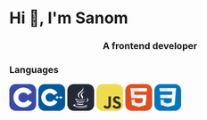 <h1 align="left">Hi 👋, I'm Sanom </h1>
<h3 align="center">A frontend developer</h3>
<h3 align="left">Languages </h3>
<p align="left">
     <img src="https://github.com/tandpfun/skill-icons/raw/main/icons/C.svg" width="48"> 
     <img src="https://github.com/tandpfun/skill-icons/raw/main/icons/CPP.svg" width="48"> 
    <img src="https://github.com/tandpfun/skill-icons/raw/main/icons/Java-Dark.svg" width="48"> 
    <img src="https://github.com/tandpfun/skill-icons/raw/main/icons/JavaScript.svg" width="48"> 
    <img src="https://github.com/tandpfun/skill-icons/raw/main/icons/HTML.svg" width="48"> 
   <img src="https://github.com/tandpfun/skill-icons/raw/main/icons/CSS.svg" width="48"> 
</p>
